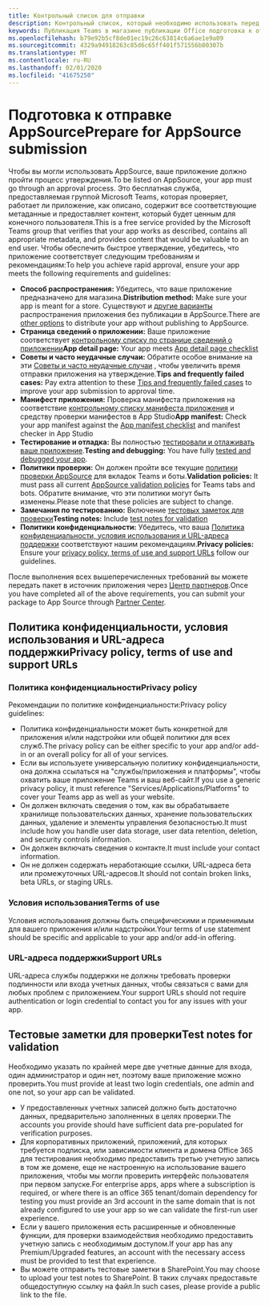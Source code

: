 ```yaml
---
title: Контрольный список для отправки
description: Контрольный список, который необходимо использовать перед публикацией приложения Microsoft Teams в AppSource
keywords: Публикация Teams в магазине публикации Office подготовка к отправке
ms.openlocfilehash: b79e92b5cf8de01ec19c26c63814c6a6ae1e9a09
ms.sourcegitcommit: 4329a94918263c85d6c65ff401f571556b80307b
ms.translationtype: MT
ms.contentlocale: ru-RU
ms.lasthandoff: 02/01/2020
ms.locfileid: "41675250"
---
```

# <a name="prepare-for-appsource-submission"></a><span data-ttu-id="a1f54-104">Подготовка к отправке AppSource</span><span class="sxs-lookup"><span data-stu-id="a1f54-104">Prepare for AppSource submission</span></span>  

<span data-ttu-id="a1f54-105">Чтобы вы могли использовать AppSource, ваше приложение должно пройти процесс утверждения.</span><span class="sxs-lookup"><span data-stu-id="a1f54-105">To be listed on AppSource, your app must go through an approval process.</span></span> <span data-ttu-id="a1f54-106">Это бесплатная служба, предоставляемая группой Microsoft Teams, которая проверяет, работает ли приложение, как описано, содержит все соответствующие метаданные и предоставляет контент, который будет ценным для конечного пользователя.</span><span class="sxs-lookup"><span data-stu-id="a1f54-106">This is a free service provided by the Microsoft Teams group that verifies that your app works as described, contains all appropriate metadata, and provides content that would be valuable to an end user.</span></span> <span data-ttu-id="a1f54-107">Чтобы обеспечить быстрое утверждение, убедитесь, что приложение соответствует следующим требованиям и рекомендациям:</span><span class="sxs-lookup"><span data-stu-id="a1f54-107">To help you achieve rapid approval, ensure your app meets the following requirements and guidelines:</span></span>

* <span data-ttu-id="a1f54-108">**Способ распространения:** Убедитесь, что ваше приложение предназначено для магазина.</span><span class="sxs-lookup"><span data-stu-id="a1f54-108">**Distribution method:** Make sure your app is meant for a store.</span></span> <span data-ttu-id="a1f54-109">Существуют и [другие варианты](../../overview.md) распространения приложения без публикации в AppSource.</span><span class="sxs-lookup"><span data-stu-id="a1f54-109">There are [other options](../../overview.md) to distribute your app without publishing to AppSource.</span></span>
* <span data-ttu-id="a1f54-110">**Страница сведений о приложении:** Ваше приложение соответствует [контрольному списку по странице сведений о приложении](detail-page-checklist.md)</span><span class="sxs-lookup"><span data-stu-id="a1f54-110">**App detail page:** Your app meets [App detail page checklist](detail-page-checklist.md)</span></span>
* <span data-ttu-id="a1f54-111">**Советы и часто неудачные случаи:** Обратите особое внимание на эти [Советы и часто неудачные случаи](frequently-failed-cases.md) , чтобы увеличить время отправки приложения на утверждение.</span><span class="sxs-lookup"><span data-stu-id="a1f54-111">**Tips and frequently failed cases:** Pay extra attention to these [Tips and frequently failed cases](frequently-failed-cases.md) to improve your app submission to approval time.</span></span>
* <span data-ttu-id="a1f54-112">**Манифест приложения:** Проверка манифеста приложения на соответствие [контрольному списку манифеста приложения](app-manifest-checklist.md) и средству проверки манифестов в App Studio</span><span class="sxs-lookup"><span data-stu-id="a1f54-112">**App manifest:** Check your app manifest against the [App manifest checklist](app-manifest-checklist.md) and manifest checker in App Studio</span></span>
* <span data-ttu-id="a1f54-113">**Тестирование и отладка:** Вы полностью [тестировали и отлаживать ваше приложение](../../../build-and-test/debug.md).</span><span class="sxs-lookup"><span data-stu-id="a1f54-113">**Testing and debugging:** You have fully [tested and debugged your app](../../../build-and-test/debug.md).</span></span>
* <span data-ttu-id="a1f54-114">**Политики проверки:** Он должен пройти все текущие [политики проверки AppSource](https://dev.office.com/officestore/docs/validation-policies) для вкладок Teams и боты.</span><span class="sxs-lookup"><span data-stu-id="a1f54-114">**Validation policies:** It must pass all current [AppSource validation policies](https://dev.office.com/officestore/docs/validation-policies) for Teams tabs and bots.</span></span> <span data-ttu-id="a1f54-115">Обратите внимание, что эти политики могут быть изменены.</span><span class="sxs-lookup"><span data-stu-id="a1f54-115">Please note that these policies are subject to change.</span></span>
* <span data-ttu-id="a1f54-116">**Замечания по тестированию:** Включение [тестовых заметок для проверки](#test-notes-for-validation)</span><span class="sxs-lookup"><span data-stu-id="a1f54-116">**Testing notes:** Include [test notes for validation](#test-notes-for-validation)</span></span>
* <span data-ttu-id="a1f54-117">**Политики конфиденциальности:** Убедитесь, что ваша [Политика конфиденциальности, условия использования и URL-адреса поддержки](#privacy-policy-terms-of-use-and-support-urls) соответствуют нашим рекомендациям.</span><span class="sxs-lookup"><span data-stu-id="a1f54-117">**Privacy policies:** Ensure your [privacy policy, terms of use and support URLs](#privacy-policy-terms-of-use-and-support-urls) follow our guidelines.</span></span>

<span data-ttu-id="a1f54-118">После выполнения всех вышеперечисленных требований вы можете передать пакет в источник приложения через [Центр партнеров](/office/dev/store/use-partner-center-to-submit-to-appsource).</span><span class="sxs-lookup"><span data-stu-id="a1f54-118">Once you have completed all of the above requirements, you can submit your package to App Source through [Partner Center](/office/dev/store/use-partner-center-to-submit-to-appsource).</span></span>

## <a name="privacy-policy-terms-of-use-and-support-urls"></a><span data-ttu-id="a1f54-119">Политика конфиденциальности, условия использования и URL-адреса поддержки</span><span class="sxs-lookup"><span data-stu-id="a1f54-119">Privacy policy, terms of use and support URLs</span></span>

### <a name="privacy-policy"></a><span data-ttu-id="a1f54-120">Политика конфиденциальности</span><span class="sxs-lookup"><span data-stu-id="a1f54-120">Privacy policy</span></span>

<span data-ttu-id="a1f54-121">Рекомендации по политике конфиденциальности:</span><span class="sxs-lookup"><span data-stu-id="a1f54-121">Privacy policy guidelines:</span></span>
* <span data-ttu-id="a1f54-122">Политика конфиденциальности может быть конкретной для приложения и/или надстройки или общей политики для всех служб.</span><span class="sxs-lookup"><span data-stu-id="a1f54-122">The privacy policy can be either specific to your app and/or add-in or an overall policy for all of your services.</span></span> 
* <span data-ttu-id="a1f54-123">Если вы используете универсальную политику конфиденциальности, она должна ссылаться на "службы/приложения и платформы", чтобы охватить ваше приложение Teams и ваш веб-сайт.</span><span class="sxs-lookup"><span data-stu-id="a1f54-123">If you use a generic privacy policy, it must reference "Services/Applications/Platforms" to cover your Teams app as well as your website.</span></span> 
* <span data-ttu-id="a1f54-124">Он должен включать сведения о том, как вы обрабатываете хранилище пользовательских данных, хранение пользовательских данных, удаление и элементы управления безопасностью.</span><span class="sxs-lookup"><span data-stu-id="a1f54-124">It must include how you handle user data storage, user data retention, deletion, and security controls information.</span></span>
* <span data-ttu-id="a1f54-125">Он должен включать сведения о контакте.</span><span class="sxs-lookup"><span data-stu-id="a1f54-125">It must include your contact information.</span></span>
* <span data-ttu-id="a1f54-126">Он не должен содержать неработающие ссылки, URL-адреса бета или промежуточных URL-адресов.</span><span class="sxs-lookup"><span data-stu-id="a1f54-126">It should not contain broken links, beta URLs, or staging URLs.</span></span> 


### <a name="terms-of-use"></a><span data-ttu-id="a1f54-127">Условия использования</span><span class="sxs-lookup"><span data-stu-id="a1f54-127">Terms of use</span></span>

<span data-ttu-id="a1f54-128">Условия использования должны быть специфическими и применимым для вашего приложения и/или надстройки.</span><span class="sxs-lookup"><span data-stu-id="a1f54-128">Your terms of use statement should be specific and applicable to your app and/or add-in offering.</span></span>

### <a name="support-urls"></a><span data-ttu-id="a1f54-129">URL-адреса поддержки</span><span class="sxs-lookup"><span data-stu-id="a1f54-129">Support URLs</span></span>

<span data-ttu-id="a1f54-130">URL-адреса службы поддержки не должны требовать проверки подлинности или входа учетных данных, чтобы связаться с вами для любых проблем с приложением.</span><span class="sxs-lookup"><span data-stu-id="a1f54-130">Your support URLs should not require authentication or login credential to contact you for any issues with your app.</span></span>

## <a name="test-notes-for-validation"></a><span data-ttu-id="a1f54-131">Тестовые заметки для проверки</span><span class="sxs-lookup"><span data-stu-id="a1f54-131">Test notes for validation</span></span>

<span data-ttu-id="a1f54-132">Необходимо указать по крайней мере две учетные данные для входа, один администратор и один нет, поэтому ваше приложение можно проверить.</span><span class="sxs-lookup"><span data-stu-id="a1f54-132">You must provide at least two login credentials, one admin and one not, so your app can be validated.</span></span>

* <span data-ttu-id="a1f54-133">У предоставленных учетных записей должно быть достаточно данных, предварительно заполненных в целях проверки.</span><span class="sxs-lookup"><span data-stu-id="a1f54-133">The accounts you provide should have sufficient data pre-populated for verification purposes.</span></span>
* <span data-ttu-id="a1f54-134">Для корпоративных приложений, приложений, для которых требуется подписка, или зависимости клиента и домена Office 365 для тестирования необходимо предоставить третью учетную запись в том же домене, еще не настроенную на использование вашего приложения, чтобы мы могли проверить интерфейс пользователя при первом запуске.</span><span class="sxs-lookup"><span data-stu-id="a1f54-134">For enterprise apps, apps where a subscription is required, or where there is an office 365 tenant/domain dependency for testing you must provide an 3rd account in the same domain that is not already configured to use your app so we can validate the first-run user experience.</span></span>
* <span data-ttu-id="a1f54-135">Если у вашего приложения есть расширенные и обновленные функции, для проверки взаимодействия необходимо предоставить учетную запись с необходимым доступом.</span><span class="sxs-lookup"><span data-stu-id="a1f54-135">If your app has any Premium/Upgraded features, an account with the necessary access must be provided to test that experience.</span></span>
* <span data-ttu-id="a1f54-136">Вы можете отправить тестовые заметки в SharePoint.</span><span class="sxs-lookup"><span data-stu-id="a1f54-136">You may choose to upload your test notes to SharePoint.</span></span> <span data-ttu-id="a1f54-137">В таких случаях предоставьте общедоступную ссылку на файл.</span><span class="sxs-lookup"><span data-stu-id="a1f54-137">In such cases, please provide a public link to the file.</span></span>
